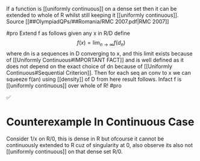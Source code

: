 If a function is [[uniformly continuous]] on a dense set then it can be extended to whole of R whilst still keeping it [[uniformly continuous]].
Source [[##OlympiadQPs/##Romania/RMC 2007.pdf|RMC 2007]]

#pro Extend f as follows given any x in R/D define
$$
f(x) = \lim_{ n \to \infty } f(d_{n}) 
$$
where dn is a sequences in D converging to x, and this limit exists because of [[Uniformly Continuous#IMPORTANT FACT]] and is well defined as it does not depend on the exact choice of dn because of [[Uniformly Continuous#Sequential Criterion]]. Then for each seq an conv to x we can squeeze f(an) using [[density]] of D from here result follows. Infact f is [[uniformly continuous]] over whole of R! #pro 

 ✅ 

# Counterexample In Continuous Case

Consider 1/x on R/0, this is dense in R but ofcourse it cannot be continuously extended to R cuz of singularity at 0, also observe its also not [[uniformly continuous]] on that dense set R/0.